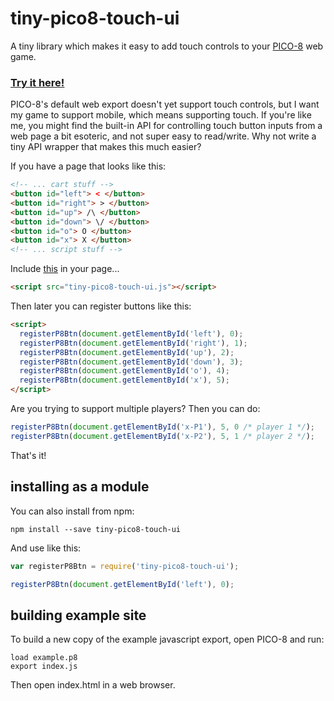 # tiny-pico8-touch-ui

A tiny library which makes it easy to add touch controls to your [PICO-8](https://www.lexaloffle.com/pico-8.php) web game.

### [Try it here!](https://benwiley4000.github.io/tiny-pico8-touch-ui/)

PICO-8's default web export doesn't yet support touch controls, but I want my game to support mobile, which means supporting touch. If you're like me, you might find the built-in API for controlling touch button inputs from a web page a bit esoteric, and not super easy to read/write. Why not write a tiny API wrapper that makes this much easier?

If you have a page that looks like this:

```html
<!-- ... cart stuff -->
<button id="left"> < </button>
<button id="right"> > </button>
<button id="up"> /\ </button>
<button id="down"> \/ </button>
<button id="o"> O </button>
<button id="x"> X </button>
<!-- ... script stuff -->
```

Include [this](tiny-pico8-touch-ui.js) in your page...

```html
<script src="tiny-pico8-touch-ui.js"></script>
```

Then later you can register buttons like this:

```html
<script>
  registerP8Btn(document.getElementById('left'), 0);
  registerP8Btn(document.getElementById('right'), 1);
  registerP8Btn(document.getElementById('up'), 2);
  registerP8Btn(document.getElementById('down'), 3);
  registerP8Btn(document.getElementById('o'), 4);
  registerP8Btn(document.getElementById('x'), 5);
</script>
```

Are you trying to support multiple players? Then you can do:

```js
registerP8Btn(document.getElementById('x-P1'), 5, 0 /* player 1 */);
registerP8Btn(document.getElementById('x-P2'), 5, 1 /* player 2 */);
```

That's it!

## installing as a module

You can also install from npm:

```console
npm install --save tiny-pico8-touch-ui
```

And use like this:

```js
var registerP8Btn = require('tiny-pico8-touch-ui');

registerP8Btn(document.getElementById('left'), 0);
```

## building example site

To build a new copy of the example javascript export, open PICO-8 and run:

```console
load example.p8
export index.js
```

Then open index.html in a web browser.
